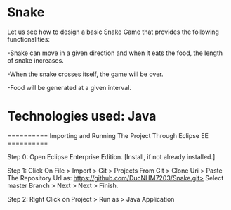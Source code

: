 # Snake
Let us see how to design a basic Snake Game that provides the following functionalities:

-Snake can move in a given direction and when it eats the food, the length of snake increases. 

-When the snake crosses itself, the game will be over. 

-Food will be generated at a given interval.

# Technologies used: Java

========== Importing and Running The Project Through Eclipse EE ==========

Step 0: Open Eclipse Enterprise Edition. [Install, if not already installed.]

Step 1: Click On File > Import > Git > Projects From Git > Clone Uri > Paste The Repository Url as: https://github.com/DucNHM7203/Snake.git> Select master Branch > Next > Next > Finish.

Step 2: Right Click on Project > Run as > Java Application
